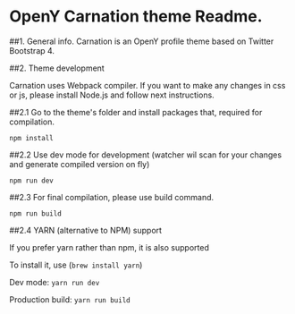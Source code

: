 # OpenY Carnation theme Readme.

##1. General info.
Carnation is an OpenY profile theme based on Twitter Bootstrap 4.


##2. Theme development

Carnation uses Webpack compiler. If you want to make any changes in css
or js, please install Node.js and follow next instructions.

##2.1 Go to the theme's folder and install packages that, required for compilation.

`npm install`

##2.2 Use dev mode for development (watcher wil scan for your changes and generate compiled version on fly)

`npm run dev`

##2.3 For final compilation, please use build command.

`npm run build`

##2.4 YARN (alternative to NPM) support

If you prefer yarn rather than npm, it is also supported

To install it, use (`brew install yarn`)

Dev mode: `yarn run dev`

Production build: `yarn run build`